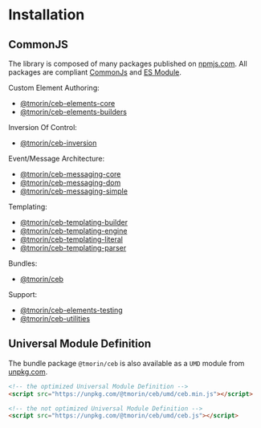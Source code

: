 # Installation

## CommonJS

The library is composed of many packages published on [npmjs.com].
All packages are compliant [CommonJs](https://flaviocopes.com/commonjs) and [ES Module](https://flaviocopes.com/es-modules).

Custom Element Authoring:
- [@tmorin/ceb-elements-core](https://www.npmjs.com/package/@tmorin/ceb-elements-core)
- [@tmorin/ceb-elements-builders](https://www.npmjs.com/package/@tmorin/ceb-elements-builders)

Inversion Of Control:
- [@tmorin/ceb-inversion](https://www.npmjs.com/package/@tmorin/ceb-inversion)

Event/Message Architecture:
- [@tmorin/ceb-messaging-core](https://www.npmjs.com/package/@tmorin/ceb-messaging-core)
- [@tmorin/ceb-messaging-dom](https://www.npmjs.com/package/@tmorin/ceb-messaging-dom)
- [@tmorin/ceb-messaging-simple](https://www.npmjs.com/package/@tmorin/ceb-messaging-simple)

Templating:
- [@tmorin/ceb-templating-builder](https://www.npmjs.com/package/@tmorin/ceb-templating-builder)
- [@tmorin/ceb-templating-engine](https://www.npmjs.com/package/@tmorin/ceb-templating-engine)
- [@tmorin/ceb-templating-literal](https://www.npmjs.com/package/@tmorin/ceb-templating-literal)
- [@tmorin/ceb-templating-parser](https://www.npmjs.com/package/@tmorin/ceb-templating-parser)

Bundles:
- [@tmorin/ceb](https://www.npmjs.com/package/@tmorin/ceb)

Support:
- [@tmorin/ceb-elements-testing](https://www.npmjs.com/package/@tmorin/ceb-elements-testing)
- [@tmorin/ceb-utilities](https://www.npmjs.com/package/@tmorin/ceb-utilities)

## Universal Module Definition

The bundle package `@tmorin/ceb` is also available as a `UMD` module from [unpkg.com].

```html
<!-- the optimized Universal Module Definition -->
<script src="https://unpkg.com/@tmorin/ceb/umd/ceb.min.js"></script>
```

```html
<!-- the not optimized Universal Module Definition -->
<script src="https://unpkg.com/@tmorin/ceb/umd/ceb.js"></script>
```

[unpkg.com]: https://unpkg.com
[npmjs.com]: https://www.npmjs.com
